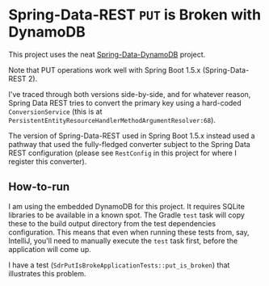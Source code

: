 # Spring-Data-REST `PUT` is Broken with DynamoDB #

This project uses the neat [Spring-Data-DynamoDB](https://github.com/derjust/spring-data-dynamodb) project.

Note that PUT operations work well with Spring Boot 1.5.x (Spring-Data-REST 2).

I've traced through both versions side-by-side, and for whatever reason, Spring Data REST tries to convert 
the primary key using a hard-coded `ConversionService` (this is at `PersistentEntityResourceHandlerMethodArgumentResolver:68`).

The version of Spring-Data-REST used in Spring Boot 1.5.x instead used a pathway that used the fully-fledged converter
subject to the Spring Data REST configuration (please see `RestConfig` in this project for where I register this converter).


## How-to-run ##

I am using the embedded DynamoDB for this project. It requires SQLite libraries to be available in a known spot.
The Gradle `test` task will copy these to the build output directory from the test dependencies configuration.
This means that even when running these tests from, say, IntelliJ, you'll need to manually execute the `test`
task first, before the application will come up.

I have a test (`SdrPutIsBrokeApplicationTests::put_is_broken`) that illustrates this problem. 
